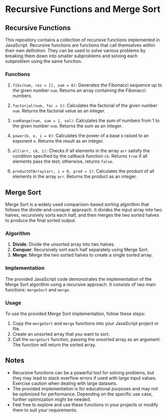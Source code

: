 # Recursive Functions and Merge Sort

## Recursive Functions

This repository contains a collection of recursive functions implemented in JavaScript. Recursive functions are functions that call themselves within their own definition. They can be used to solve various problems by breaking them down into smaller subproblems and solving each subproblem using the same function.

### Functions

1. `fibs(num, res = [], sum = 0)`: Generates the Fibonacci sequence up to the given number `num`. Returns an array containing the Fibonacci numbers.

2. `factorial(num, fac = 1)`: Calculates the factorial of the given number `num`. Returns the factorial value as an integer.

3. `sumRange(num, sum = 1, val)`: Calculates the sum of numbers from 1 to the given number `num`. Returns the sum as an integer.

4. `power(b, e, i = 0)`: Calculates the power of a base `b` raised to an exponent `e`. Returns the result as an integer.

5. `all(arr, cb, i)`: Checks if all elements in the array `arr` satisfy the condition specified by the callback function `cb`. Returns `true` if all elements pass the test; otherwise, returns `false`.

6. `productOfArray(arr, i = 0, prod = 1)`: Calculates the product of all elements in the array `arr`. Returns the product as an integer.

## Merge Sort

Merge Sort is a widely used comparison-based sorting algorithm that follows the divide-and-conquer approach. It divides the input array into two halves, recursively sorts each half, and then merges the two sorted halves to produce the final sorted output.

### Algorithm

1. **Divide**: Divide the unsorted array into two halves.
2. **Conquer**: Recursively sort each half separately using Merge Sort.
3. **Merge**: Merge the two sorted halves to create a single sorted array.

### Implementation

The provided JavaScript code demonstrates the implementation of the Merge Sort algorithm using a recursive approach. It consists of two main functions: `mergeSort` and `merge`.

### Usage

To use the provided Merge Sort implementation, follow these steps:

1. Copy the `mergeSort` and `merge` functions into your JavaScript project or file.
2. Create an unsorted array that you want to sort.
3. Call the `mergeSort` function, passing the unsorted array as an argument. The function will return the sorted array.

## Notes

- Recursive functions can be a powerful tool for solving problems, but they may lead to stack overflow errors if used with large input values. Exercise caution when dealing with large datasets.
- The provided implementation is for educational purposes and may not be optimized for performance. Depending on the specific use case, further optimization might be needed.
- Feel free to explore and use these functions in your projects or modify them to suit your requirements.
